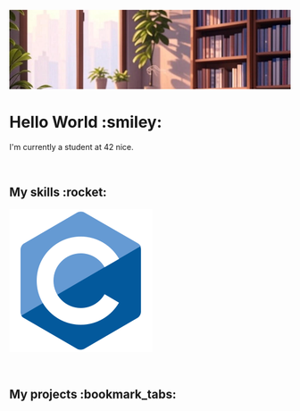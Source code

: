 ![Bannière de profil](./assets/banner.jpg)
<h1>Hello World :smiley:</h1>
<p>I'm currently a student at 42 nice.</p>
<br/>
<h2>My skills :rocket:</h2>
<p><img src="assets/c.svg"/></p>
<br/>
<h2>My projects :bookmark_tabs:</h2>
